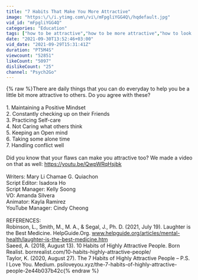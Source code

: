 ```yaml
---
title: "7 Habits That Make You More Attractive"
image: "https:\/\/i.ytimg.com\/vi\/mFpgliYGG4Q\/hqdefault.jpg"
vid_id: "mFpgliYGG4Q"
categories: "Education"
tags: ["how to be attractive","how to be more attractive","how to look more attractive"]
date: "2021-09-30T13:52:46+03:00"
vid_date: "2021-09-29T15:31:41Z"
duration: "PT5M4S"
viewcount: "52851"
likeCount: "5097"
dislikeCount: "25"
channel: "Psych2Go"
---
```

{% raw %}There are daily things that you can do everyday to help you be a little  bit more attractive to others. Do you agree with these? <br /><br />1. Maintaining a Positive Mindset<br />2. Constantly checking up on their Friends<br />3. Practicing Self-care<br />4. Not Caring what others think<br />5. Keeping an Open mind<br />6. Taking some alone time<br />7. Handling conflict well<br /><br />Did you know that your flaws can make you attractive too? We made a video on that as well: <a rel="nofollow" target="blank" href="https://youtu.be/QwpWRqHsjbk">https://youtu.be/QwpWRqHsjbk</a> <br /><br />Writers: Mary Li Chamae G. Quiachon <br />Script Editor: Isadora Ho <br />Script Manager: Kelly Soong <br />VO:  Amanda Silvera <br />Animator: Kayla Ramirez<br />YouTube Manager: Cindy Cheong  <br /><br />REFERENCES:<br />Robinson, L., Smith, M., M. A., &amp; Segal, J., Ph. D. (2021, July 19). Laughter is the Best Medicine. HelpGuide.Org. www.helpguide.org/articles/mental-health/laughter-is-the-best-medicine.htm<br />Saeed, A. (2018, August 13). 10 Habits of Highly Attractive People. Born Realist. bornrealist.com/10-habits-highly-attractive-people/<br />Taylor, K. (2020, August 27). The 7 Habits of Highly Attractive People – P.S. I Love You. Medium. psiloveyou.xyz/the-7-habits-of-highly-attractive-people-2e44b037b42c{% endraw %}
